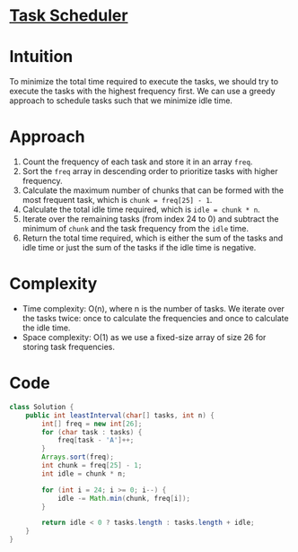 
# [Task Scheduler](https://leetcode.com/problems/task-scheduler/?envType=daily-question&envId=2024-03-19)
# Intuition
To minimize the total time required to execute the tasks, we should try to execute the tasks with the highest frequency first. We can use a greedy approach to schedule tasks such that we minimize idle time.

# Approach
1. Count the frequency of each task and store it in an array `freq`.
2. Sort the `freq` array in descending order to prioritize tasks with higher frequency.
3. Calculate the maximum number of chunks that can be formed with the most frequent task, which is `chunk = freq[25] - 1`.
4. Calculate the total idle time required, which is `idle = chunk * n`.
5. Iterate over the remaining tasks (from index 24 to 0) and subtract the minimum of `chunk` and the task frequency from the `idle` time.
6. Return the total time required, which is either the sum of the tasks and idle time or just the sum of the tasks if the idle time is negative.

# Complexity
- Time complexity: O(n), where n is the number of tasks. We iterate over the tasks twice: once to calculate the frequencies and once to calculate the idle time.
- Space complexity: O(1) as we use a fixed-size array of size 26 for storing task frequencies.

# Code
```java
class Solution {
    public int leastInterval(char[] tasks, int n) {
        int[] freq = new int[26];
        for (char task : tasks) {
            freq[task - 'A']++;
        }
        Arrays.sort(freq);
        int chunk = freq[25] - 1;
        int idle = chunk * n;

        for (int i = 24; i >= 0; i--) {
            idle -= Math.min(chunk, freq[i]);
        }

        return idle < 0 ? tasks.length : tasks.length + idle;
    }
}
```
